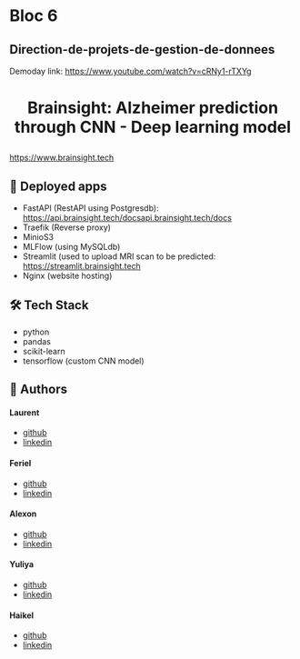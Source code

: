 # Bloc 6
## Direction-de-projets-de-gestion-de-donnees

Demoday link:
https://www.youtube.com/watch?v=cRNy1-rTXYg


# <p align="center">Brainsight: Alzheimer prediction through CNN - Deep learning model</p>
  
https://www.brainsight.tech


## 🧐 Deployed apps
- FastAPI (RestAPI using Postgresdb): https://api.brainsight.tech/docsapi.brainsight.tech/docs
- Traefik (Reverse proxy)
- MinioS3
- MLFlow (using MySQLdb)
- Streamlit (used to upload MRI scan to be predicted: https://streamlit.brainsight.tech
- Nginx (website hosting)
        

## 🛠️ Tech Stack
- python
- pandas
- scikit-learn
- tensorflow (custom CNN model)
    
## 🙇 Authors
#### Laurent
- [github](https://github.com/lnilluv)
- [linkedin](https://www.linkedin.com/in/laurent-vullin/) 
#### Feriel
- [github](https://github.com/lnilluv)
- [linkedin](https://www.linkedin.com) 
#### Alexon
- [github](https://github.com/lnilluv)
- [linkedin](https://www.linkedin.com/in/alexon-uthayakumar-9361221a2/) 
#### Yuliya
- [github](https://github.com/lnilluv)
- [linkedin](https://www.linkedin.com/in/yuliya-sheichenka-6568a653/) 
#### Haikel
- [github](https://github.com/lnilluv)
- [linkedin](https://www.linkedin.com/in/ha%C3%AFkel-bouzazza-140647256/) 
